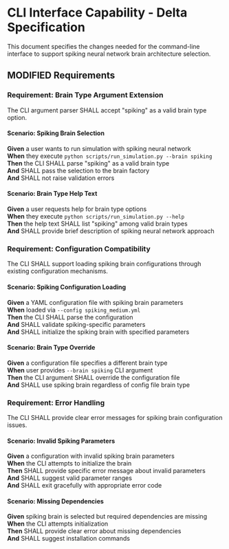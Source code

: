 # CLI Interface Capability - Delta Specification

This document specifies the changes needed for the command-line interface to support spiking neural network brain architecture selection.

## MODIFIED Requirements

### Requirement: Brain Type Argument Extension
The CLI argument parser SHALL accept "spiking" as a valid brain type option.

#### Scenario: Spiking Brain Selection
**Given** a user wants to run simulation with spiking neural network  
**When** they execute `python scripts/run_simulation.py --brain spiking`  
**Then** the CLI SHALL parse "spiking" as a valid brain type  
**And** SHALL pass the selection to the brain factory  
**And** SHALL not raise validation errors  

#### Scenario: Brain Type Help Text
**Given** a user requests help for brain type options  
**When** they execute `python scripts/run_simulation.py --help`  
**Then** the help text SHALL list "spiking" among valid brain types  
**And** SHALL provide brief description of spiking neural network approach  

### Requirement: Configuration Compatibility
The CLI SHALL support loading spiking brain configurations through existing configuration mechanisms.

#### Scenario: Spiking Configuration Loading
**Given** a YAML configuration file with spiking brain parameters  
**When** loaded via `--config spiking_medium.yml`  
**Then** the CLI SHALL parse the configuration  
**And** SHALL validate spiking-specific parameters  
**And** SHALL initialize the spiking brain with specified parameters  

#### Scenario: Brain Type Override
**Given** a configuration file specifies a different brain type  
**When** user provides `--brain spiking` CLI argument  
**Then** the CLI argument SHALL override the configuration file  
**And** SHALL use spiking brain regardless of config file brain type  

### Requirement: Error Handling
The CLI SHALL provide clear error messages for spiking brain configuration issues.

#### Scenario: Invalid Spiking Parameters
**Given** a configuration with invalid spiking brain parameters  
**When** the CLI attempts to initialize the brain  
**Then** SHALL provide specific error message about invalid parameters  
**And** SHALL suggest valid parameter ranges  
**And** SHALL exit gracefully with appropriate error code  

#### Scenario: Missing Dependencies
**Given** spiking brain is selected but required dependencies are missing  
**When** the CLI attempts initialization  
**Then** SHALL provide clear error about missing dependencies  
**And** SHALL suggest installation commands